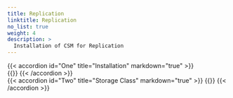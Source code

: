 ```yaml
---
title: Replication
linktitle: Replication 
no_list: true
weight: 4
description: >
  Installation of CSM for Replication
--- 
```


{{< accordion id="One" title="Installation" markdown="true" >}}  
{{<include file="content/docs/getting-started/installation/helm/modules/replication/installation.md" hideClasses="2">}}
{{< /accordion >}}
<br> 
{{< accordion id="Two" title="Storage Class" markdown="true" >}} 
{{<include file="content/docs/getting-started/installation/helm/modules/replication/storageclasses.md" hideIds="2">}}
{{< /accordion >}} 

